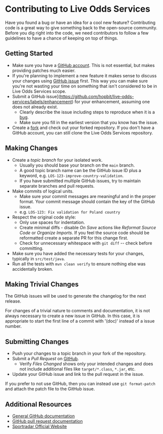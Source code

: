 Contributing to Live Odds Services
======================

Have you found a bug or have an idea for a cool new feature? Contributing code is a great way to give something 
back to the open-source community. Before you dig right into the code, we need contributors to follow 
a few guidelines to have a chance of keeping on top of things.

Getting Started
---------------

+ Make sure you have a [GitHub account](https://github.com/signup/free). This is not essential, but makes providing patches much easier.
+ If you're planning to implement a new feature it makes sense to discuss your changes using [GitHub issue](https://github.com/hopbit/live-odds-services/labels/enhancement) 
first. This way you can make sure you're not wasting your time on something that isn't considered to 
be in Live Odds Services scope.
+ Submit a GitHub issue](https://github.com/hopbit/live-odds-services/labels/enhancement) for your enhancement, assuming 
one does not already exist.
    + Clearly describe the issue including steps to reproduce when it is a [bug](https://github.com/hopbit/live-odds-services/labels/bug).
    + Make sure you fill in the earliest version that you know has the issue.
+ Create a [fork](https://help.github.com/articles/fork-a-repo/) and check out your forked repository. If you don't 
have a GitHub account, you can still clone the Live Odds Services repository.

Making Changes
--------------

+ Create a _topic branch_ for your isolated work.
    * Usually you should base your branch on the `main` branch.
    * A good topic branch name can be the GitHub issue ID plus a keyword, e.g. `LOS-123-improve-country-validation`.
    * If you have submitted multiple GitHub issues, try to maintain separate branches and pull requests.
+ Make commits of logical units.
    * Make sure your commit messages are meaningful and in the proper format. Your commit message should contain 
      the key of the GitHub issue.
    * e.g. `LOS-123: Fix validation for Poland country`
+ Respect the original code style:
    + Only use spaces for indentation.
    + Create minimal diffs - disable _On Save_ actions like _Reformat Source Code_ or _Organize Imports_. 
      If you feel the source code should be reformatted create a separate PR for this change first.
    + Check for unnecessary whitespace with `git diff` -- check before committing.
+ Make sure you have added the necessary tests for your changes, typically in `src/test/java`.
+ Run all the tests with `mvn clean verify` to ensure nothing else was accidentally broken.

Making Trivial Changes
----------------------

<!-- TODO: GH issues should be used to generate changelog -->
The GitHub issues will be used to generate the changelog for the next release.

For changes of a trivial nature to comments and documentation, it is not always necessary to create a new issue 
in GitHub. In this case, it is appropriate to start the first line of a commit with '(doc)' instead of a issue number.


Submitting Changes
------------------

+ Push your changes to a topic branch in your fork of the repository.
+ Submit a _Pull Request_ on [GitHub](https://github.com/hopbit/live-odds-services/pulls).
    * Verify _Files Changed_ shows only your intended changes and does not
      include additional files like `target/*.class`, `*.jar`, etc.
+ Update your GitHub issue and link to the pull request in the issue.

If you prefer to not use GitHub, then you can instead use
`git format-patch` and attach the patch file to the GitHub issue.


Additional Resources
--------------------

+ [General GitHub documentation](https://help.github.com/)
+ [GitHub pull request documentation](https://help.github.com/articles/creating-a-pull-request/)
+ [Sportradar Official Website](https://sportradar.com)
